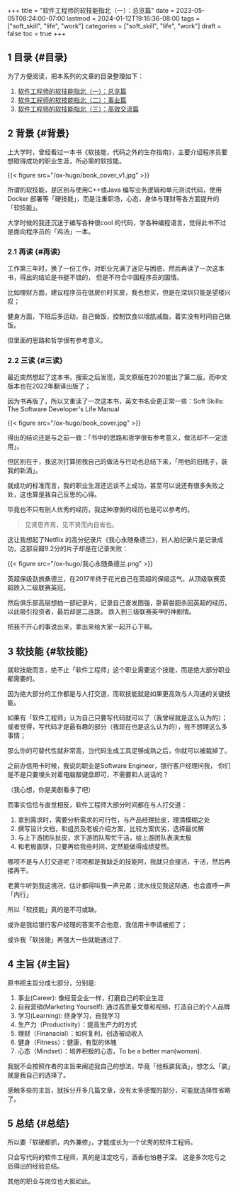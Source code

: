 +++
title = "软件工程师的软技能指北（一）：总览篇"
date = 2023-05-05T08:24:00-07:00
lastmod = 2024-01-12T19:16:36-08:00
tags = ["soft_skill", "life", "work"]
categories = ["soft_skill", "life", "work"]
draft = false
toc = true
+++

## <span class="section-num">1</span> 目录 {#目录}

为了方便阅读，把本系列的文章的目录整理如下：

1.  [软件工程师的软技能指北（一）：总览篇](https://ramsayleung.github.io/zh/post/2023/%E6%80%BB%E8%A7%88%E7%AF%87/)
2.  [软件工程师的软技能指北（二）：事业篇](https://ramsayleung.github.io/zh/post/2023/%E8%BD%AF%E4%BB%B6%E5%B7%A5%E7%A8%8B%E5%B8%88%E7%9A%84%E8%BD%AF%E6%8A%80%E8%83%BD%E6%8C%87%E5%8C%97_%E4%BA%8B%E4%B8%9A%E7%AF%872/)
3.  [软件工程师的软技能指北（三）：高效交流篇](https://ramsayleung.github.io/zh/post/2023/%E8%BD%AF%E4%BB%B6%E5%B7%A5%E7%A8%8B%E5%B8%88%E7%9A%84%E8%BD%AF%E6%8A%80%E8%83%BD%E6%8C%87%E5%8C%97_%E9%AB%98%E6%95%88%E4%BA%A4%E6%B5%81%E7%AF%873/)


## <span class="section-num">2</span> 背景 {#背景}

上大学时，曾经看过一本书《软技能，代码之外的生存指南》，主要介绍程序员要想取得成功的职业生涯，所必需的软技能。

{{< figure src="/ox-hugo/book_cover_v1.jpg" >}}

所谓的软技能，是区别与使用C++或Java 编写业务逻辑和单元测试代码，使用Docker 部署等「硬技能」，而是注重职场，心态，身体与理财等各方面提升的「软技能」。

大学时候的我还沉迷于编写各种很cool 的代码，学各种编程语言，觉得此书不过是面向程序员的「鸡汤」一本。


### <span class="section-num">2.1</span> 再读 {#再读}

工作第三年时，换了一份工作，对职业充满了迷茫与困惑，然后再读了一次这本书，得出的结论是书挺不错的，
但是不符合中国程序员的国情。

比如理财方面，建议程序员在低房价时买房，我也想买，但是在深圳只能是望楼兴叹；

健身方面，下班后多运动，自己做饭，控制饮食以增肌减脂，着实没有时间自己做饭。

但里面的思路和哲学很有参考意义。


### <span class="section-num">2.2</span> 三读 {#三读}

最近突然想起了这本书，搜索之后发现，英文原版在2020能出了第二版，而中文版本也在2022年翻译出版了；

因为书再版了，所以又重读了一次这本书，英文书名会更正常一些：Soft Skills: The Software Developer's Life Manual

{{< figure src="/ox-hugo/book_cover.jpg" >}}

得出的结论还是与之前一致：「书中的思路和哲学很有参考意义，做法却不一定适用」。

但区别在于，我这次打算把我自己的做法与行动也总结下来，「用他的旧瓶子，装我的新酒」。

就成功的标准而言，我的职业生涯还远谈不上成功，甚至可以说还有很多失败之处，这也算是我自己反思的心得。

毕竟也不只有别人优秀的经历，我这种潦倒的经历也是可以参考的。

> 见贤思齐焉，见不贤而内自省也。

这让我想起了Netflix 的高分纪录片《我心永随桑德兰》，别人拍纪录片是记录成功，这部豆瓣9.2分的片子却是在记录失败：

{{< figure src="/ox-hugo/我心永随桑德兰.png" >}}

英超保级劲旅桑德兰，在2017年终于花光自己在英超的保级运气，从顶级联赛英超跌入二级联赛英冠。

然后俱乐部高层想拍一部纪录片，记录自己奋发图强，卧薪尝胆杀回英超的经历，以此吸引投资者，最后却是二连跳，
跌入到三级联赛英甲的神剧情。

把我不开心的事说出来，拿出来给大家一起开心下嘛。


## <span class="section-num">3</span> 软技能 {#软技能}

就软技能而言，绝不止「软件工程师」这个职业需要这个技能，而是绝大部分职业都需要的。

因为绝大部分的工作都是与人打交道，而软技能就是如果更高效与人沟通的关键技能。

如果有「软件工程师」认为自己只要写代码就可以了（我曾经就是这么认为的）；或者觉得，写代码才是最有趣的部分（我现在也是这么认为的），我不想理这么多事情；

那么你的可替代性就非常高，当代码生成工具足够成熟之后，你就可以被裁掉了。

之前办信用卡时候，我说的职业是Software Engineer，银行客户经理问我，
你们是不是只要埋头对着电脑敲键盘即可，不需要和人说话的？

（我心想，你是美剧看多了吧）

而事实恰恰与直觉相反，软件工程师大部分时间都在与人打交道：

1.  拿到需求时，需要分析需求的可行性，与产品经理扯皮，理清模糊之处
2.  撰写设计文档，和组员及老板介绍方案，比较方案优劣，选择最优解
3.  与上下游团队扯皮，求下游团队帮忙干活，给上游团队表演太极
4.  和老板画饼，只要再给我些时间，定然能做得成绩斐然。

哪项不是与人打交道呢？项项都是我缺乏的技能阿，我就只会接活，干活，然后再接再干。

老黄牛听到我这境况，估计都得叫我一声兄弟；流水线见我这际遇，也会直呼一声「内行」

所以「软技能」真的是不可或缺。

或许是我给银行客户经理的答案不合他意，我信用卡申请被拒了；

或许我「软技能」再强大一些就能通过了.


## <span class="section-num">4</span> 主旨 {#主旨}

原书把主旨分成七部分，分别是:

1.  事业(Career): 像经营企业一样，打磨自己的职业生涯
2.  自我营销(Marketing Yourself): 通过高质量文章和视频，打造自己的个人品牌
3.  学习(Learning): 终身学习，自我学习
4.  生产力（Productivity）：提高生产力的方式
5.  理财（Finanacial）：如何复利，创造被动收入
6.  健身（Fitness）：健康，有型的体魄
7.  心态（Mindset）：培养积极的心态，To be a better man(woman).

我就不会按照作者的主旨来阐述我自己的想法，毕竟「他瓶装我酒」，想怎么「装」就是我自己的选择了。

感触多些的主旨，就拆分开多几篇文章，没有太多感慨的部分，可能就选择性省略了。


## <span class="section-num">5</span> 总结 {#总结}

所以要「软硬都抓，内外兼修」，才能成长为一个优秀的软件工程师。

只会写代码的软件工程师，真的是注定吃亏，酒香也怕巷子深。
这是多次吃亏之后得出的经验总结。

其他的职业与岗位也大抵如此。
